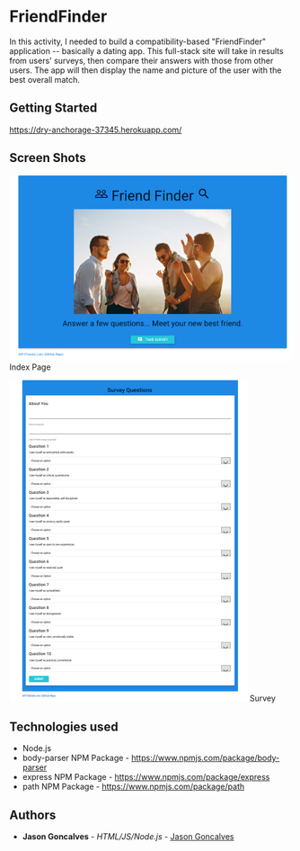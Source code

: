 # FriendFinder

In this activity, I needed to build a compatibility-based "FriendFinder" application -- basically a dating app. This full-stack site will take in results from users' surveys, then compare their answers with those from other users. The app will then display the name and picture of the user with the best overall match. 

## Getting Started
https://dry-anchorage-37345.herokuapp.com/

## Screen Shots

![Screen shot](app/public/img/screenshot.PNG)
Index Page

![Screen shot 2](app/public/img/screenshot1.PNG)
Survey

## Technologies used
- Node.js
- body-parser NPM Package - https://www.npmjs.com/package/body-parser
- express NPM Package - https://www.npmjs.com/package/express
- path NPM Package - https://www.npmjs.com/package/path

## Authors
* **Jason Goncalves** - *HTML/JS/Node.js* - [Jason Goncalves](https://github.com/JGonc189)


